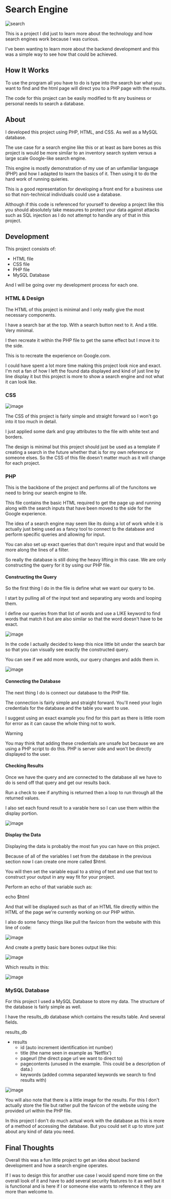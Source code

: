 # Search Engine

![search](https://github.com/KeithEvansK/Search-Engine/assets/99915276/2a387378-3459-4f29-be11-627afc4e2f5d)

This is a project I did just to learn more about the technology and how search engines work because I was curious. 

I've been wanting to learn more about the backend development and this was a simple way to see how that could be achieved. 

## How It Works

To use the program all you have to do is type into the search bar what you want to find and the html page will direct you to a PHP page with the results. 

The code for this project can be easily modified to fit any business or personal needs to search a database. 

## About

I developed this project using PHP, HTML, and CSS. As well as a MySQL database. 

The use case for a search engine like this or at least as bare bones as this project is would be more similar to an inventory search system versus a large scale Google-like search engine. 

This engine is mostly demonstration of my use of an unfamiliar language (PHP) and how I adapted to learn the basics of it. Then using it to do the hard work of running quieries. 

This is a good representation for developing a front end for a business use so that non-technical individuals could use a database. 

Although if this code is referenced for yourself to develop a project like this you should absolutely take measures to protect your data against attacks such as SQL injection as I do not attempt to handle any of that in this project. 

## Development 

This project consists of:
 - HTML file
 - CSS file
 - PHP file
 - MySQL Database

And I will be going over my development process for each one. 

### HTML & Design
The HTML of this project is minimal and I only really give the most necessary components. 

I have a search bar at the top. With a search button next to it. And a title. 
Very minimal. 

I then recreate it within the PHP file to get the same effect but I move it to the side. 

This is to recreate the experience on Google.com. 

I could have spent a lot more time making this project look nice and exact. I'm not a fan of how I left the found data displayed and kind of just line by line display it but this project is more to show a search engine and not what it can look like. 

### CSS

![image](https://github.com/KeithEvansK/Search-Engine/assets/99915276/a64af62a-7a51-4c6e-9c98-315855e307e1)


The CSS of this project is fairly simple and straight forward so I won't go into it too much in detail. 

I just applied some dark and gray attributes to the file with white text and borders. 

The design is minimal but this project should just be used as a template if creating a search in the future whether that is for my own reference or someone elses. So the CSS of this file doesn't matter much as it will change for each project. 

### PHP

This is the backbone of the project and performs all of the funcitons we need to bring our search engine to life. 

This file contains the basic HTML required to get the page up and running along with the search inputs that have been moved to the side for the Google experience. 

The idea of a search engine may seem like its doing a lot of work while it is actually just being used as a fancy tool to connect to the database and perform specific queries and allowing for input. 

You can also set up exact queries that don't require input and that would be more along the lines of a filter. 

So really the database is still doing the heavy lifting in this case. We are only constructing the query for it by using our PHP file. 

#### Constructing the Query

So the first thing I do in the file is define what we want our query to be. 

I start by pulling all of the input text and separating any words and looping them. 

I define our queries from that list of words and use a LIKE keyword to find words that match it but are also similar so that the word doesn't have to be exact. 

![image](https://github.com/KeithEvansK/Search-Engine/assets/99915276/60ba0afd-f8b1-4aa1-9cb2-b05ddae13b1f)

In the code I actually decided to keep this nice little bit under the search bar so that you can visually see exactly the constructed query. 

You can see if we add more words, our query changes and adds them in. 

![image](https://github.com/KeithEvansK/Search-Engine/assets/99915276/0e1e36ee-5f93-45f5-a009-b401c7d3097a)

#### Connecting the Database

The next thing I do is connect our database to the PHP file. 

The connection is fairly simple and straight forward. You'll need your login credentials for the database and the table you want to use. 

I suggest using an exact example you find for this part as there is little room for error as it can cause the whole thing not to work. 

> [!WARNING]
> You may think that adding these credentials are unsafe but because we are using a PHP script to do this. PHP is server side and won't be directly displayed to the user. 

#### Checking Results

Once we have the query and are connected to the database all we have to do is send off that query and get our results back. 

Run a check to see if anything is returned then a loop to run through all the returned values. 

I also set each found result to a varable here so I can use them within the display portion. 

![image](https://github.com/KeithEvansK/Search-Engine/assets/99915276/c577f376-1ae0-4f87-8607-8949fb579657)

#### Display the Data

Displaying the data is probably the most fun you can have on this project. 

Because of all of the variables I set from the database in the previous section now I can create one more called $html. 

You will then set the variable equal to a string of text and use that text to construct your output in any way fit for your project. 

Perform an echo of that variable such as:

echo $html

And that will be displayed such as that of an HTML file directly within the HTML of the page we're currently working on our PHP within. 

I also do some fancy things like pull the favicon from the website with this line of code:

![image](https://github.com/KeithEvansK/Search-Engine/assets/99915276/9ea8afce-d9dd-4158-9064-11526d58fd8d)

And create a pretty basic bare bones output like this:

![image](https://github.com/KeithEvansK/Search-Engine/assets/99915276/b53a9607-f2a1-4c18-a2f9-42ae1e515543)

Which results in this:

![image](https://github.com/KeithEvansK/Search-Engine/assets/99915276/2720ee6f-77f0-429c-aba7-2b3beebad26b)


### MySQL Database 

For this project I used a MySQL Database to store my data. The structure of the database is fairly simple as well. 

I have the results_db database which contains the results table. And several fields. 

results_db
 - results
     - id (auto increment identification int number)
     - title (the name seen in example as 'Netflix')
     - pageurl (the direct page url we want to direct to)
     - pagecontents (unused in the example. This could be a description of data.)
     - keywords (added comma separated keywords we search to find results with)

![image](https://github.com/KeithEvansK/Search-Engine/assets/99915276/ce914f36-83a7-4811-8a15-f3a6361a79de)

You will also note that there is a little image for the results. For this I don't actually store the file but rather pull the favicon of the website using the provided url within the PHP file. 

In this project I don't do much actual work with the database as this is more of a method of accessing the database. But you could set it up to store just about any kind of data you need. 





## Final Thoughts

Overall this was a fun little project to get an idea about backend development and how a search engine operates. 

If I was to design this for another use case I would spend more time on the overall look of it and have to add several security features to it as well but it is functional and is here if I or someone else wants to reference it they are more than welcome to. 

